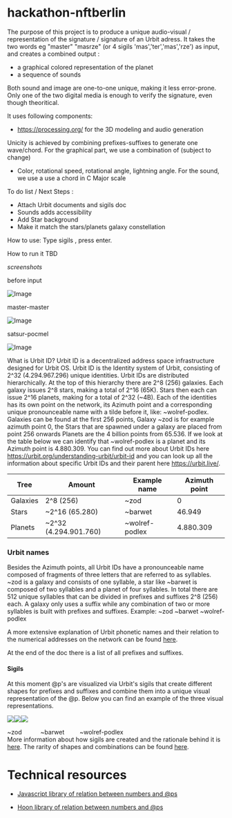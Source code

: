 # hackathon-nftberlin
The purpose of this project is to produce a unique audio-visual / representation of the signature / signature of an Urbit adress.
It takes the two words eg "master" "masrze" (or 4 sigils 'mas','ter','mas','rze') as input,
and creates a combined output :
- a graphical colored representation of the planet
- a sequence of sounds

Both sound and image are one-to-one unique, making it less error-prone.
Only one of the two digital media is enough to verify the signature, even though theoritical.

It uses following components:
- https://processing.org/ for the 3D modeling and audio generation

Unicity is achieved by combining prefixes-suffixes to generate one wave/chord.
For the graphical part, we use a combination of (subject to change)
- Color, rotational speed, rotational angle, lightning angle.
For the sound, we use a use a chord in C Major scale

To do list / Next Steps :
- Attach Urbit documents and sigils doc
- Sounds adds accessibility
- Add Star background
- Make it match the stars/planets galaxy constellation

How to use:
Type sigils , press enter.

How to run it TBD

*screenshots*

before input

![Image](https://media.discordapp.net/attachments/979652228019277829/980015040398778398/Screenshot_2022-05-28_at_09.47.09.png?width=771&height=606)

master-master

![Image](https://media.discordapp.net/attachments/979652228019277829/980015040671383582/Screenshot_2022-05-28_at_09.47.39.png?width=769&height=606)

satsur-pocmel

![Image](https://media.discordapp.net/attachments/979652228019277829/980015040927240252/Screenshot_2022-05-28_at_09.47.54.png?width=769&height=606)

What is Urbit ID?
Urbit ID is a decentralized address space infrastructure designed for Urbit OS. Urbit ID is the Identity system of Urbit, consisting of 2^32 (4.294.967.296) unique identities. Urbit IDs are distributed hierarchically. At the top of this hierarchy there are 2^8 (256) galaxies. Each galaxy issues 2^8 stars, making a total of 2^16 (65K). Stars then each can issue 2^16 planets, making for a total of 2^32 (~4B). Each of the identities has its own point on the network, its Azimuth point and a corresponding unique pronounceable name with a tilde before it, like: ~wolref-podlex. Galaxies can be found at the first 256 points, Galaxy ~zod is for example azimuth point 0, the Stars that are spawned under a galaxy are placed from point 256 onwards Planets are the 4 billion points from 65.536. If we look at the table below we can identify that ~wolref-podlex is a planet and its Azimuth point is 4.880.309. You can find out more about Urbit IDs here https://urbit.org/understanding-urbit/urbit-id and you can look up all the information about specific Urbit IDs and their parent here https://urbit.live/.

| Tree | Amount | Example name | Azimuth point |
| -- | -- | -- | -- |
| Galaxies|2^8 (256)|~zod|0|
|Stars|~2^16 (65.280)|~barwet|46.949|
|Planets|~2^32 (4.294.901.760)|~wolref-podlex|4.880.309|

### Urbit names

Besides the Azimuth points, all Urbit IDs have a pronounceable name composed of fragments of three letters that are referred to as syllables. ~zod is a galaxy and consists of one syllable, a star like ~barwet is composed of two syllables and a planet of four syllables. In total there are 512 unique syllables that can be divided in prefixes and suffixes 2^8 (256) each. A galaxy only uses a suffix while any combination of two or more syllables is built with prefixes and suffixes. Example: ~zod ~barwet ~wolref-podlex

A more extensive explanation of Urbit phonetic names and their relation to the numerical addresses on the network can be found [here](https://blog.urbit.live/an-intro-to-urbit-names/).

At the end of the doc there is a list of all prefixes and suffixes.

#### Sigils

At this moment @p's are visualized via Urbit's sigils that create different shapes for prefixes and suffixes and combine them into a unique visual representation of the @p. Below you can find an example of the three visual representations.

![](https://lh3.googleusercontent.com/lRht9jE7a0WVYwb3rvZRfqbfMi0RjJ7ZYCiIvqUj74BcD0kGW9UG4vw3-ho4Ms87zuWjpp_jwA9NW5mU-yGShSRfmnEDvBnVcCe1VO4GO__I76C3GzC0FNsShX2K3jrs-JusTLqh76r-dlbWZg)![](https://lh5.googleusercontent.com/nA1Zy0rHvfVxoz64Ei49xJP-HEeSvi_GxlMTL60Y6Ahk9Vi1wWLoHH9HsMQoPWdLaPKGjYxdtuC7_l_PnL4yb7KE8F5zlM9u3KBGkKfFOyC04pl8qdYYjtqDjxw8DxyP2nk1udNBb3txPLo1Jg)![](https://lh3.googleusercontent.com/Ydvm5RskLSj2Ttwxt7884Zx7xOUjxPpoAwQcGikIfTAOlKbgd6ZZuWnD1-w93_Ogj1X5qzkKyy4zI8Ej8i8J5f8AZSFETPywiCW37XtegfXOs8fNfCzBdob4-Xtr4_mtuqiWnknmyxY2KEhQxQ)

~zod            ~barwet           ~wolref-podlex\
More information about how sigils are created and the rationale behind it is [here](https://urbit.org/blog/creating-sigils). The rarity of shapes and combinations can be found [here](https://urbit.me/about/rarest-urbit-sigils).

Technical resources
===================

-   [Javascript library of relation between numbers and @ps](https://github.com/urbit/urbit-ob/)

-   [Hoon library of relation between numbers and @ps](https://github.com/urbit/urbit/blob/master/pkg/arvo/sys/hoon.hoon)
